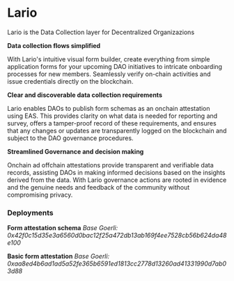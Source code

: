 # Lario

Lario is the Data Collection layer for Decentralized Organizazions

**Data collection flows simplified**

With Lario's intuitive visual form builder, create everything from simple application forms for your upcoming DAO initiatives to intricate onboarding processes for new members. Seamlessly verify on-chain activities and issue credentials directly on the blockchain.

**Clear and discoverable data collection requirements**

Lario enables DAOs to publish form schemas as an onchain attestation using EAS. This provides clarity on what data is needed for reporting and survey, offers a tamper-proof record of these requirements, and ensures that any changes or updates are transparently logged on the blockchain and subject to the DAO governance procedures.

**Streamlined Governance and decision making**

Onchain ad offchain attestations provide transparent and verifiable data records, assisting DAOs in making informed decisions based on the insights derived from the data. With Lario governance actions are rooted in evidence and the genuine needs and feedback of the community without compromising privacy.

### Deployments

**Form attestation schema**
_Base Goerli: 0x42f0c15d35e3a6560d0bac12f25a472db13ab169f4ee7528cb56b624da48e100_

**Basic form attestation**
_Base Goerli: 0xaa8ed4b6ad1ad5a52fe365b6591ed1813cc2778d13260ad41331990d7ab03d88_
